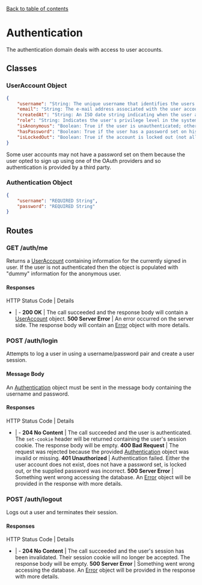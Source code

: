 [Back to table of contents](API.md)

# Authentication
The authentication domain deals with access to user accounts.

## Classes
### UserAccount Object
```json
{
	"username": "String: The unique username that identifies the users profile.",
	"email": "String: The e-mail address associated with the user account.",
	"createdAt": "String: An ISO date string indicating when the user account was first created. (UTC.)",
	"role": "String: Indicates the user's privilege level in the system. One of user|admin.",
	"isAnonymous": "Boolean: True if the user is unauthenticated; otherwise, false.",
	"hasPassword": "Boolean: True if the user has a password set on his/her account.",
	"isLockedOut": "Boolean: True if the account is locked out (not allowed to log in.)"
}
```
Some user accounts may not have a password set on them because the user opted to sign up using one of the
OAuth providers and so authentication is provided by a third party.

### Authentication Object
```json
{
	"username": "REQUIRED String",
	"password": "REQUIRED String"
}
```

## Routes
### GET /auth/me
Returns a [UserAccount](#useraccount-object) containing information for the currently signed in user. If
the user is not authenticated then the object is populated with "dummy" information for the anonymous user.

#### Responses
HTTP Status Code | Details
- | -
**200 OK** | The call succeeded and the response body will contain a [UserAccount](#useraccount-object) object.
**500 Server Error** | An error occurred on the server side. The response body will contain an [Error](General.md#error-object) object with more details.

### POST /auth/login
Attempts to log a user in using a username/password pair and create a user session.

#### Message Body
An [Authentication](#authentication-object) object must be sent in the message body containing the username
and password.

#### Responses
HTTP Status Code | Details
- | -
**204 No Content** | The call succeeded and the user is authenticated. The `set-cookie` header will be returned containing the user's session cookie. The response body will be empty.
**400 Bad Request** | The request was rejected because the provided [Authentication](#authentication-object) object was invalid or missing.
**401 Unauthorized** | Authentication failed. Either the user account does not exist, does not have a password set, is locked out, or the supplied password was incorrect.
**500 Server Error** | Something went wrong accessing the database. An [Error](General.md#error-object) object will be provided in the response with more details.

### POST /auth/logout
Logs out a user and terminates their session.

#### Responses
HTTP Status Code | Details
- | -
**204 No Content** | The call succeeded and the user's session has been invalidated. Their session cookie will no longer be accepted. The response body will be empty.
**500 Server Error** | Something went wrong accessing the database. An [Error](General.md#error-object) object will be provided in the response with more details.
